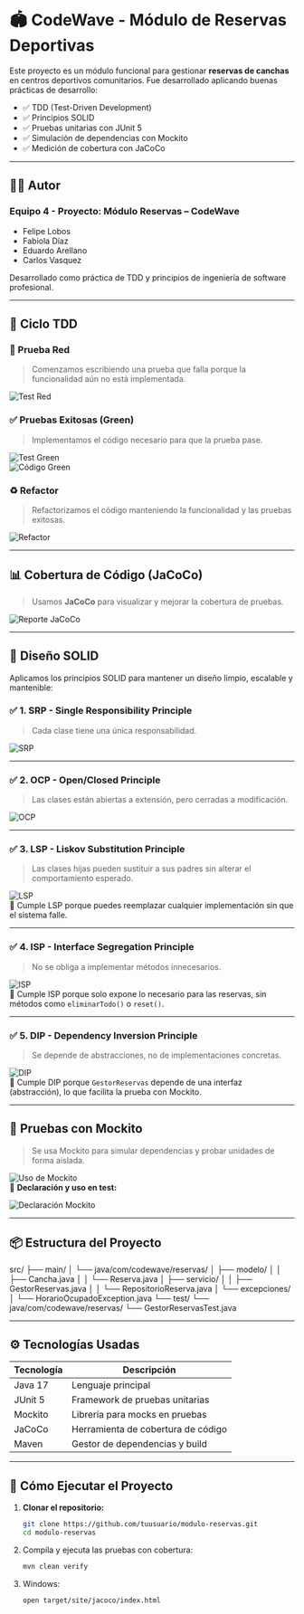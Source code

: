 # 🏟️ CodeWave - Módulo de Reservas Deportivas

Este proyecto es un módulo funcional para gestionar **reservas de canchas** en centros deportivos comunitarios. Fue desarrollado aplicando buenas prácticas de desarrollo:

- ✅ TDD (Test-Driven Development)
- ✅ Principios SOLID
- ✅ Pruebas unitarias con JUnit 5
- ✅ Simulación de dependencias con Mockito
- ✅ Medición de cobertura con JaCoCo

---

## 👨‍💻 Autor

### Equipo 4 - Proyecto: Módulo Reservas – CodeWave

- Felipe Lobos  
- Fabiola Díaz  
- Eduardo Arellano  
- Carlos Vasquez  

Desarrollado como práctica de TDD y principios de ingeniería de software profesional.

---

## 🔁 Ciclo TDD

### 🔴 Prueba Red

> Comenzamos escribiendo una prueba que falla porque la funcionalidad aún no está implementada.

![Test Red](assets/red.png)

### ✅ Pruebas Exitosas (Green)

> Implementamos el código necesario para que la prueba pase.

![Test Green](assets/green.png)  
![Código Green](assets/CodigoGreen.png)

### ♻️ Refactor

> Refactorizamos el código manteniendo la funcionalidad y las pruebas exitosas.

![Refactor](assets/refactor.png)

---

## 📊 Cobertura de Código (JaCoCo)

> Usamos **JaCoCo** para visualizar y mejorar la cobertura de pruebas.

![Reporte JaCoCo](assets/jacoco.png)

---

## 🧠 Diseño SOLID

Aplicamos los principios SOLID para mantener un diseño limpio, escalable y mantenible:

### ✅ 1. SRP - Single Responsibility Principle  
> Cada clase tiene una única responsabilidad.

![SRP](assets/s.png)

---

### ✅ 2. OCP - Open/Closed Principle  
> Las clases están abiertas a extensión, pero cerradas a modificación.

![OCP](assets/o.png)

---

### ✅ 3. LSP - Liskov Substitution Principle  
> Las clases hijas pueden sustituir a sus padres sin alterar el comportamiento esperado.

![LSP](assets/l.png)  
🧠 Cumple LSP porque puedes reemplazar cualquier implementación sin que el sistema falle.

---

### ✅ 4. ISP - Interface Segregation Principle  
> No se obliga a implementar métodos innecesarios.

![ISP](assets/l.png)  
🧠 Cumple ISP porque solo expone lo necesario para las reservas, sin métodos como `eliminarTodo()` o `reset()`.

---

### ✅ 5. DIP - Dependency Inversion Principle  
> Se depende de abstracciones, no de implementaciones concretas.

![DIP](assets/d.png)  
🧠 Cumple DIP porque `GestorReservas` depende de una interfaz (abstracción), lo que facilita la prueba con Mockito.

---

## 🧪 Pruebas con Mockito

> Se usa Mockito para simular dependencias y probar unidades de forma aislada.

![Uso de Mockito](assets/mock.png)  
📌 **Declaración y uso en test:**

![Declaración Mockito](assets/DMockito.png)

---

## 📦 Estructura del Proyecto


src/
├── main/
│ └── java/com/codewave/reservas/
│ ├── modelo/
│ │ ├── Cancha.java
│ │ └── Reserva.java
│ ├── servicio/
│ │ ├── GestorReservas.java
│ │ └── RepositorioReserva.java
│ └── excepciones/
│ └── HorarioOcupadoException.java
└── test/
└── java/com/codewave/reservas/
└── GestorReservasTest.java



---

## ⚙️ Tecnologías Usadas

| Tecnología | Descripción |
|------------|-------------|
| Java 17 | Lenguaje principal |
| JUnit 5 | Framework de pruebas unitarias |
| Mockito | Librería para mocks en pruebas |
| JaCoCo | Herramienta de cobertura de código |
| Maven | Gestor de dependencias y build |

---

## 🚀 Cómo Ejecutar el Proyecto

1. **Clonar el repositorio:**

   ```bash
   git clone https://github.com/tuusuario/modulo-reservas.git
   cd modulo-reservas


2. Compila y ejecuta las pruebas con cobertura:
    ```bash    
    mvn clean verify

3. Windows:
    ```bash  
    open target/site/jacoco/index.html

